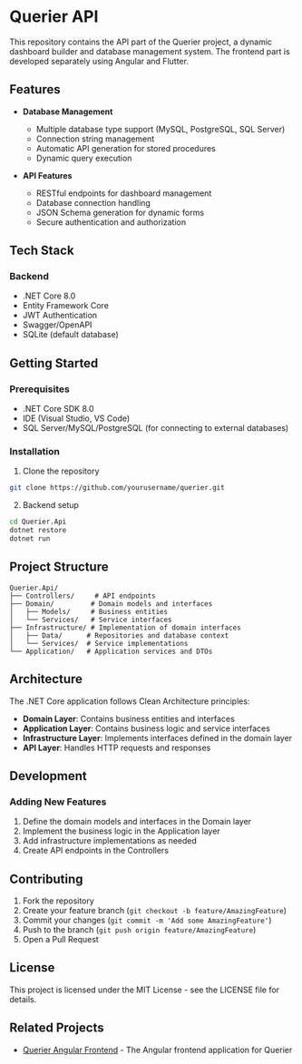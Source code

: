 # Querier API

This repository contains the API part of the Querier project, a dynamic dashboard builder and database management system. The frontend part is developed separately using Angular and Flutter.

## Features

- **Database Management**
  - Multiple database type support (MySQL, PostgreSQL, SQL Server)
  - Connection string management
  - Automatic API generation for stored procedures
  - Dynamic query execution

- **API Features**
  - RESTful endpoints for dashboard management
  - Database connection handling
  - JSON Schema generation for dynamic forms
  - Secure authentication and authorization

## Tech Stack

### Backend
- .NET Core 8.0
- Entity Framework Core
- JWT Authentication
- Swagger/OpenAPI
- SQLite (default database)

## Getting Started

### Prerequisites
- .NET Core SDK 8.0
- IDE (Visual Studio, VS Code)
- SQL Server/MySQL/PostgreSQL (for connecting to external databases)

### Installation

1. Clone the repository
```bash
git clone https://github.com/yourusername/querier.git
```

2. Backend setup
```bash
cd Querier.Api
dotnet restore
dotnet run
```

## Project Structure

```
Querier.Api/
├── Controllers/     # API endpoints
├── Domain/         # Domain models and interfaces
│   ├── Models/     # Business entities
│   └── Services/   # Service interfaces
├── Infrastructure/ # Implementation of domain interfaces
│   ├── Data/      # Repositories and database context
│   └── Services/  # Service implementations
└── Application/   # Application services and DTOs
```

## Architecture

The .NET Core application follows Clean Architecture principles:
- **Domain Layer**: Contains business entities and interfaces
- **Application Layer**: Contains business logic and service interfaces
- **Infrastructure Layer**: Implements interfaces defined in the domain layer
- **API Layer**: Handles HTTP requests and responses

## Development

### Adding New Features
1. Define the domain models and interfaces in the Domain layer
2. Implement the business logic in the Application layer
3. Add infrastructure implementations as needed
4. Create API endpoints in the Controllers

## Contributing

1. Fork the repository
2. Create your feature branch (`git checkout -b feature/AmazingFeature`)
3. Commit your changes (`git commit -m 'Add some AmazingFeature'`)
4. Push to the branch (`git push origin feature/AmazingFeature`)
5. Open a Pull Request

## License

This project is licensed under the MIT License - see the LICENSE file for details.

## Related Projects

- [Querier Angular Frontend](https://github.com/sfrenchy/ngQuerier) - The Angular frontend application for Querier